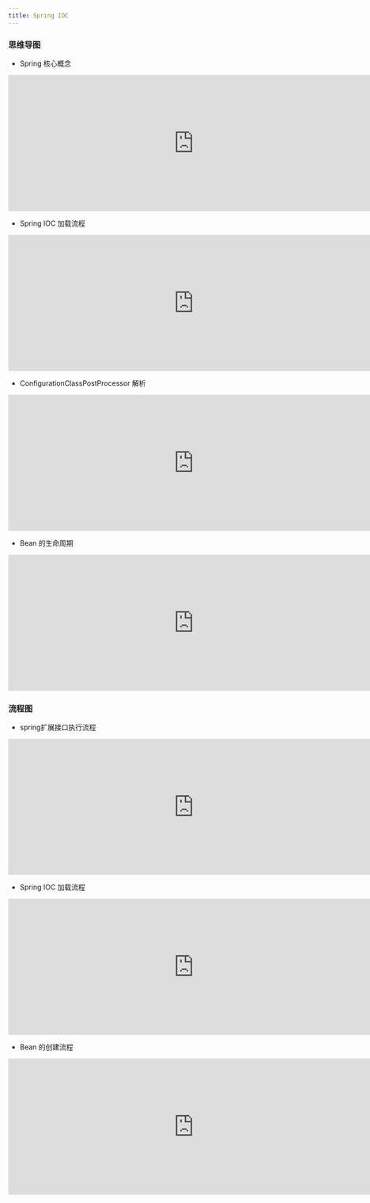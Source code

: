 ```yaml
---
title: Spring IOC
---
```


### 思维导图

- Spring 核心概念

<iframe id="embed_dom" name="embed_dom" frameborder="0" style="display:block;width:750px; height:275px;" src="https://www.processon.com/embed/63abaa141e08533e4cd27f7b"></iframe>

- Spring IOC 加载流程

<iframe id="embed_dom" name="embed_dom" frameborder="0" style="display:block;width:750px; height:275px;" src="https://www.processon.com/embed/63ad4985597d06494d991a27"></iframe>

- ConfigurationClassPostProcessor 解析

<iframe id="embed_dom" name="embed_dom" frameborder="0" style="display:block;width:750px; height:275px;" src="https://www.processon.com/embed/63b54ff23f19840376bcd37b"></iframe>

- Bean 的生命周期

<iframe id="embed_dom" name="embed_dom" frameborder="0" style="display:block;width:750px; height:275px;" src="https://www.processon.com/embed/63b78e6ed07f0a21b0be999f"></iframe>

### 流程图

- spring扩展接口执行流程

<iframe id="embed_dom" name="embed_dom" frameborder="0" style="display:block;width:750px; height:275px;" src="https://www.processon.com/embed/612318b37d9c0856876bb0de"></iframe>

- Spring IOC 加载流程

<iframe id="embed_dom" name="embed_dom" frameborder="0" style="display:block;width:750px; height:275px;" src="https://www.processon.com/embed/610d0cebe0b34d0700157fe0"></iframe>

- Bean 的创建流程

<iframe id="embed_dom" name="embed_dom" frameborder="0" style="display:block;width:750px; height:275px;" src="https://www.processon.com/embed/61136f166376891eb956d475"></iframe>